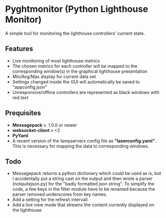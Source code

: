 # Pyghtmonitor (Python Lighthouse Monitor)
A simple tool for monitoring the lighthouse controllers' current state. 

## Features
- Live monitoring of most lighthouse metrics
- The chosen metrics for each controller will be mapped to the corresponding window(s) in the graphical lighthouse presentation
- Min/Avg/Max display for current data set
- Settings changed inside the GUI will automatically be saved to "appconfig.json"
- Unresponsive/offline controllers are represented as black windows with red text

## Prequisites
- **Messagepack** v. 1.0.0 or newer
- **websocket-client** v <2
- **PyYaml**
- A recent version of the lampservers config file as **"laserconfig.yaml"**. This is necessary for mapping the data to corresponding windows.

## Todo
- Messagepack returns a python dictionary which could be used as is, but I accidentally put a string cast on the output and then wrote a parser (notquitejson.py) for the "badly formatted json string". To simplify the code, a few keys in the filter module have to be renamed because the parser removed underscores from key names.
- Add a setting for the refresh intervall
- Add a live view mode that streams the content currently displayed on the lighthouse
